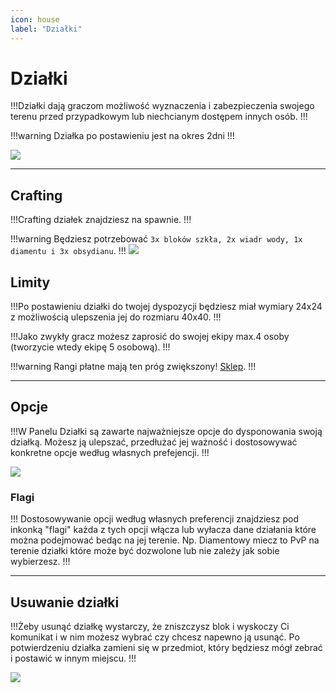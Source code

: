 ```yaml
---
icon: house
label: "Działki"
---
```


# Działki

!!!Działki dają graczom możliwość wyznaczenia i zabezpieczenia swojego terenu
przed przypadkowym lub niechcianym dostępem innych osób. 
!!!

!!!warning
Działka po postawieniu jest na okres 2dni
!!!

![](https://i.imgur.com/TH3rniP.png)

---

## Crafting 

!!!Crafting działek znajdziesz na spawnie. 
!!!

!!!warning
Będziesz potrzebować `3x bloków szkła, 2x wiadr wody, 1x diamentu i 3x obsydianu`.
!!!
![](https://i.imgur.com/mzxV9Uh.png)

## Limity

!!!Po postawieniu działki do twojej dyspozycji będziesz miał wymiary 24x24 
z możliwością ulepszenia jej do rozmiaru 40x40.
!!!

!!!Jako zwykły gracz możesz zaprosić do swojej ekipy max.4 osoby (tworzycie wtedy ekipę 5 osobową).
!!!

!!!warning
Rangi płatne mają ten próg zwiększony! [Sklep](https://exotia.net/sklep).
!!!

---

## Opcje
!!!W Panelu Działki są zawarte najważniejsze opcje do dysponowania swoją działką. 
Możesz ją ulepszać, przedłużać jej ważność i dostosowywać konkretne opcje według własnych prefejencji.
!!!

![](https://i.imgur.com/siH4d3S.png)

### Flagi

!!!
Dostosowywanie opcji według własnych preferencji znajdziesz pod inkonką "flagi" każda z tych opcji
włącza lub wyłacza dane działania które można podejmować bedąc na jej terenie. Np. Diamentowy miecz 
to PvP na terenie działki które może być dozwolone lub nie zależy jak sobie wybierzesz.
!!!

---

## Usuwanie działki

!!!Żeby usunąć działkę wystarczy, że zniszczysz blok i wyskoczy Ci komunikat i w nim możesz wybrać 
czy chcesz napewno ją usunąć. Po potwierdzeniu działka zamieni się w przedmiot, który będziesz mógł 
zebrać i postawić w innym miejscu.
!!!

![](https://i.imgur.com/hQFrX4N.png)

